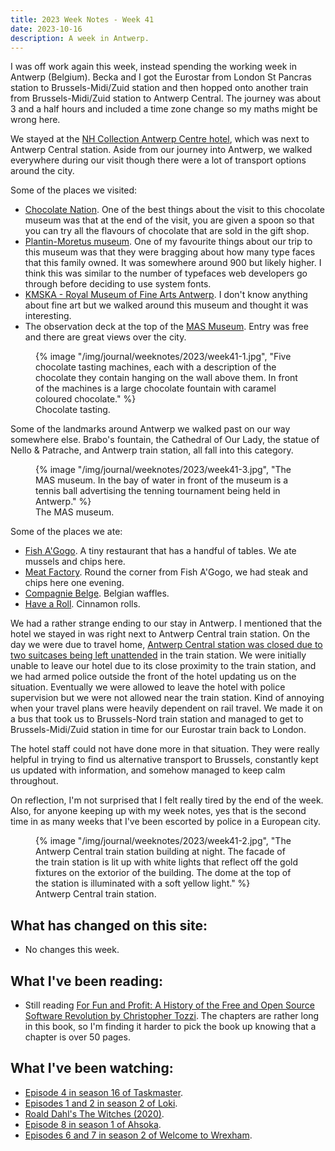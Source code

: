 ```yaml
---
title: 2023 Week Notes - Week 41
date: 2023-10-16
description: A week in Antwerp.
---
```


I was off work again this week, instead spending the working week in Antwerp (Belgium). Becka and I got the Eurostar from London St Pancras station to Brussels-Midi/Zuid station and then hopped onto another train from Brussels-Midi/Zuid station to Antwerp Central. The journey was about 3 and a half hours and included a time zone change so my maths might be wrong here.

We stayed at the [NH Collection Antwerp Centre hotel](https://www.nh-collection.com/en/hotel/nh-collection-antwerp-centre), which was next to Antwerp Central station. Aside from our journey into Antwerp, we walked everywhere during our visit though there were a lot of transport options around the city.

Some of the places we visited:

- [Chocolate Nation](https://www.chocolatenation.be/en). One of the best things about the visit to this chocolate museum was that at the end of the visit, you are given a spoon so that you can try all the flavours of chocolate that are sold in the gift shop.
- [Plantin-Moretus museum](https://museumplantinmoretus.be/en). One of my favourite things about our trip to this museum was that they were bragging about how many type faces that this family owned. It was somewhere around 900 but likely higher. I think this was similar to the number of typefaces web developers go through before deciding to use system fonts.
- [KMSKA - Royal Museum of Fine Arts Antwerp](https://kmska.be/en). I don't know anything about fine art but we walked around this museum and thought it was interesting.
- The observation deck at the top of the [MAS Museum](https://mas.be/en/content/welcome). Entry was free and there are great views over the city.

<figure>
   {% image "/img/journal/weeknotes/2023/week41-1.jpg", "Five chocolate tasting machines, each with a description of the chocolate they contain hanging on the wall above them. In front of the machines is a large chocolate fountain with caramel coloured chocolate." %}
  <figcaption>Chocolate tasting.</figcaption>
</figure>

Some of the landmarks around Antwerp we walked past on our way somewhere else. Brabo's fountain, the Cathedral of Our Lady, the statue of Nello & Patrache, and Antwerp train station, all fall into this category.

<figure>
   {% image "/img/journal/weeknotes/2023/week41-3.jpg", "The MAS museum. In the bay of water in front of the museum is a tennis ball advertising the tenning tournament being held in Antwerp." %}
  <figcaption>The MAS museum.</figcaption>
</figure>

Some of the places we ate:

- [Fish A'Gogo](https://www.fishagogo.be/). A tiny restaurant that has a handful of tables. We ate mussels and chips here.
- [Meat Factory](https://meat-factory.be/). Round the corner from Fish A'Gogo, we had steak and chips here one evening.
- [Compagnie Belge](https://compagniebelge.com/). Belgian waffles.
- [Have a Roll](https://havearoll.com/). Cinnamon rolls.

We had a rather strange ending to our stay in Antwerp. I mentioned that the hotel we stayed in was right next to Antwerp Central train station. On the day we were due to travel home, [Antwerp Central station was closed due to two suitcases being left unattended](https://www.vrt.be/vrtnws/en/2023/10/13/antwerp-central-station-reopens/) in the train station. We were initially unable to leave our hotel due to its close proximity to the train station, and we had armed police outside the front of the hotel updating us on the situation. Eventually we were allowed to leave the hotel with police supervision but we were not allowed near the train station. Kind of annoying when your travel plans were heavily dependent on rail travel. We made it on a bus that took us to Brussels-Nord train station and managed to get to Brussels-Midi/Zuid station in time for our Eurostar train back to London.

The hotel staff could not have done more in that situation. They were really helpful in trying to find us alternative transport to Brussels, constantly kept us updated with information, and somehow managed to keep calm throughout.

On reflection, I'm not surprised that I felt really tired by the end of the week. Also, for anyone keeping up with my week notes, yes that is the second time in as many weeks that I've been escorted by police in a European city.

<figure>
   {% image "/img/journal/weeknotes/2023/week41-2.jpg", "The Antwerp Central train station building at night. The facade of the train station is lit up with white lights that reflect off the gold fixtures on the extorior of the building. The dome at the top of the station is illuminated with a soft yellow light." %}
  <figcaption>Antwerp Central train station.</figcaption>
</figure>


## What has changed on this site:

- No changes this week.

## What I've been reading:

- Still reading [For Fun and Profit: A History of the Free and Open Source Software Revolution by Christopher Tozzi](https://declanbyrd.co.uk/reading/#now). The chapters are rather long in this book, so I'm finding it harder to pick the book up knowing that a chapter is over 50 pages.

## What I've been watching:

- [Episode 4 in season 16 of Taskmaster](https://www.themoviedb.org/tv/63404/season/16/episode/4).
- [Episodes 1 and 2 in season 2 of Loki](https://www.themoviedb.org/tv/84958/season/2).
- [Roald Dahl's The Witches (2020)](https://www.themoviedb.org/movie/531219).
- [Episode 8 in season 1 of Ahsoka](https://www.themoviedb.org/tv/114461/season/1/episode/8).
- [Episodes 6 and 7 in season 2 of Welcome to Wrexham](https://www.themoviedb.org/tv/126929/season/2/).
